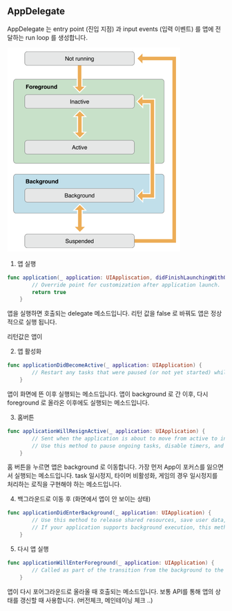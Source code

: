 ## AppDelegate

AppDelegate 는 entry point (진입 지점) 과 input events (입력 이벤트) 를 앱에 전달하는 run loop 를 생성합니다.

<dig align="center"><img src="./screenshots/appdelegate.png" width="400"></div>

1. 앱 실행

```swift
func application(_ application: UIAppliscation, didFinishLaunchingWithOptions launchOptions: [UIApplicationLaunchOptionsKey: Any]?) -> Bool {
        // Override point for customization after application launch.
        return true
    }

```

앱을 실행하면 호출되는 delegate 메소드입니다. 리턴 값을 false 로 바꿔도 앱은 정상적으로 실행 됩니다.

리턴값은 앱이

2. 앱 활성화

```swift
func applicationDidBecomeActive(_ application: UIApplication) {
        // Restart any tasks that were paused (or not yet started) while the application was inactive. If the application was previously in the background, optionally refresh the user interface.
    }
```

앱이 화면에 뜬 이후 실행되는 메소드입니다. 
앱이 background 로 간 이후, 다시 foreground 로 올라온 이후에도 실행되는 메소드입니다.

3. 홈버튼 

```swift
func applicationWillResignActive(_ application: UIApplication) {
        // Sent when the application is about to move from active to inactive state. This can occur for certain types of temporary interruptions (such as an incoming phone call or SMS message) or when the user quits the application and it begins the transition to the background state.
        // Use this method to pause ongoing tasks, disable timers, and invalidate graphics rendering callbacks. Games should use this method to pause the game.
    }

```

홈 버튼을 누르면 앱은 background 로 이동합니다. 가장 먼저 App이 포커스를 잃으면서 실행되는 메소드입니다.
task 일시정지, 타이머 비활성화, 게임의 경우 일시정지를 처리하는 로직을 구현해야 하는 메소드입니다.

4. 백그라운드로 이동 후 (화면에서 앱이 안 보이는 상태)

```swift
func applicationDidEnterBackground(_ application: UIApplication) {
        // Use this method to release shared resources, save user data, invalidate timers, and store enough application state information to restore your application to its current state in case it is terminated later.
        // If your application supports background execution, this method is called instead of applicationWillTerminate: when the user quits.
    }
```

5. 다시 앱 실행

```swift
func applicationWillEnterForeground(_ application: UIApplication) {
        // Called as part of the transition from the background to the active state; here you can undo many of the changes made on entering the background.
    }    

```

앱이 다시 포어그라운드로 올라올 때 호출되는 메소드입니다. 보통 API를 통해 앱의 상태를 갱신할 때 사용합니다. (버전체크, 메인테이닝 체크 ..)